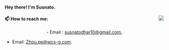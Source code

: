 #### Hey there! I'm Susnato.
<img align="right" src="https://github-readme-stats.vercel.app/api?username=susnato">


#### 📫 How to reach me: 
<p align="center">
  - Email : <a href = "susnatodhar10@gmail.com? subject = Contact&body = Message">susnatodhar10@gmail.com.</a>
</p>

- Email: <a href = "zhou.pe@wcs-g.com? subject = Contact&body = Message">
Zhou.pe@wcs-g.com.
</a>





